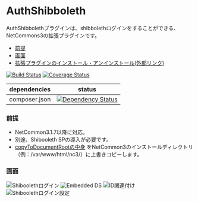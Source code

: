 # AuthShibboleth

AuthShibbolethプラグインは、shibbolethログインをすることができる、NetCommons3の拡張プラグインです。

* [前提](#前提)
* [画面](#画面)
* [拡張プラグインのインストール・アンインストール(外部リンク)](https://github.com/NetCommons3/NetCommons3/wiki/%E6%8B%A1%E5%BC%B5%E3%83%97%E3%83%A9%E3%82%B0%E3%82%A4%E3%83%B3%E3%81%AE%E3%82%A4%E3%83%B3%E3%82%B9%E3%83%88%E3%83%BC%E3%83%AB%E3%83%BB%E3%82%A2%E3%83%B3%E3%82%A4%E3%83%B3%E3%82%B9%E3%83%88%E3%83%BC%E3%83%AB)

[![Build Status](https://travis-ci.org/NetCommons3/AuthShibboleth.svg?branch=master)](https://travis-ci.org/NetCommons3/AuthShibboleth)
[![Coverage Status](https://img.shields.io/coveralls/NetCommons3/AuthShibboleth.svg)](https://coveralls.io/github/NetCommons3/AuthShibboleth)

| dependencies | status |
| ------------ | ------ |
| composer.json | [![Dependency Status](https://www.versioneye.com/user/projects/59ffab362de28c000fa16315/badge.svg?style=flat)](https://www.versioneye.com/user/projects/59ffab362de28c000fa16315) |

### 前提

* NetCommon3.1.7以降に対応。
* 別途、Shibooleth SPの導入が必要です。
* [copyToDocumentRootの中身](https://github.com/NetCommons3/AuthShibboleth/tree/master/copyToDocumentRoot) をNetCommon3のインストールディレクトリ（例：/var/www/html/nc3/）に上書きコピーします。

### 画面

![Shiboolethログイン](https://github.com/NetCommons3/AuthShibboleth//wiki/images/shibboleth.jpg)
![Embedded DS](https://github.com/NetCommons3/AuthShibboleth//wiki/images/shibboleth1.jpg)
![ID関連付け](https://github.com/NetCommons3/AuthShibboleth//wiki/images/shibboleth2.jpg)
![Shiboolethログイン設定](https://github.com/NetCommons3/AuthShibboleth//wiki/images/shibboleth3.jpg)
